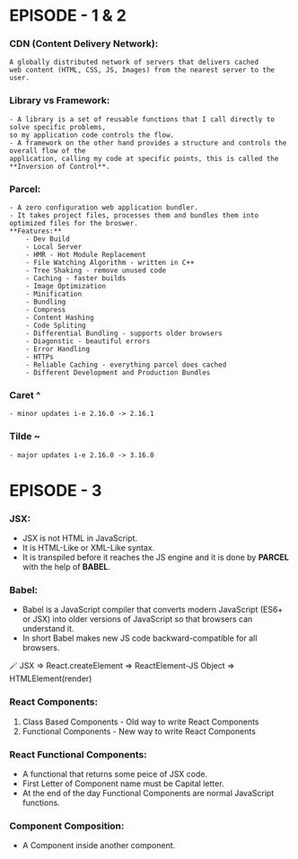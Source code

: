 # EPISODE - 1 & 2

### CDN (Content Delivery Network):

    A globally distributed network of servers that delivers cached
    web content (HTML, CSS, JS, Images) from the nearest server to the user.

### Library vs Framework:

    - A library is a set of reusable functions that I call directly to solve specific problems,
    so my application code controls the flow.
    - A framework on the other hand provides a structure and controls the overall flow of the
    application, calling my code at specific points, this is called the **Inversion of Control**.

### Parcel:

    - A zero configuration web application bundler.
    - It takes project files, processes them and bundles them into optimized files for the broswer.
    **Features:**
        - Dev Build
        - Local Server
        - HMR - Hot Module Replacement
        - File Watching Algorithm - written in C++
        - Tree Shaking - remove unused code
        - Caching - faster builds
        - Image Optimization
        - Minification
        - Bundling
        - Compress
        - Content Hashing
        - Code Spliting
        - Differential Bundling - supports older browsers
        - Diagonstic - beautiful errors
        - Error Handling
        - HTTPs
        - Reliable Caching - everything parcel does cached
        - Different Development and Production Bundles

### Caret ^

    - minor updates i-e 2.16.0 -> 2.16.1

### Tilde ~

    - major updates i-e 2.16.0 -> 3.16.0

# EPISODE - 3

### JSX:

- JSX is not HTML in JavaScript.
- It is HTML-Like or XML-Like syntax.
- It is transpiled before it reaches the JS engine and it is done by **PARCEL** with the help of **BABEL**.

### Babel:

- Babel is a JavaScript compiler that converts modern JavaScript (ES6+ or JSX) into older
  versions of JavaScript so that browsers can understand it.
- In short Babel makes new JS code backward-compatible for all browsers.

🪄 JSX => React.createElement => ReactElement-JS Object => HTMLElement(render)

### React Components:

1. Class Based Components - Old way to write React Components
2. Functional Components - New way to write React Components

### React Functional Components:

- A functional that returns some peice of JSX code.
- First Letter of Component name must be Capital letter.
- At the end of the day Functional Components are normal JavaScript functions.


### Component Composition:
- A Component inside another component.